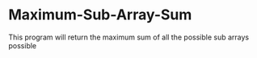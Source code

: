 # Maximum-Sub-Array-Sum
This program will return the maximum sum of all the possible sub arrays possible
